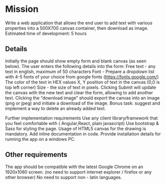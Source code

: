 # Mission
Write a web application that allows the end user to add text with various properties into a 500X700 canvas container, then download as image.
Estimated time of development: 5 hours

## Details
Initially the page should show empty form and blank canvas (as seen below). 
The user enters the following details into the form:
Free text - any text in english, maximum of 50 characters
Font - Prepare a dropdown list with 4-5 fonts of your choice from google fonts (https://fonts.google.com/)
The color of the text in HEX values
X, Y position of text in the canvas (0,0 is top left corner)
Size - the size of text in pixels.
Clicking Submit will update the canvas with the new text and clear the form, allowing to add another text.
Clicking the “download image” should export the canvas into an image (png or jpeg) and initiate a download of the image.
Bonus task: suggest and implement a way to delete an already added text.



Further implementation requirements
Use any client library/framework that you feel comfortable with ( Angular,React, plain javascript) 
Use bootstrap & Sass for styling the page.
Usage of HTML5 canvas for the  drawing is mandatory.
Add inline documentation in code.
Provide installation details for running the app on a windows PC.

## Other requirements
The app should be compatible with the latest Google Chrome on an 1920x1080 screen. (no need to support internet explorer / firefox or any other browser)
No need to  support non - latin languages.

